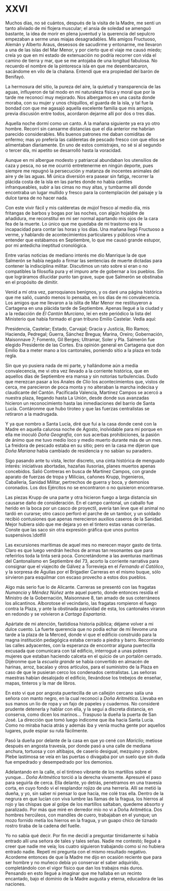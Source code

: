 # XXVI

Muchos días, no sé cuántos, después de la visita de la Madre, me sentí un tanto
aliviado de mi flojera muscular; el ansia de soledad se amenguó bastante, la
idea de morir en plena juventud y la querencia del sepulcro empezaban a serme
unas miajas desagradables. Mis amigos Fructuoso, Alemán y Alberto Araus,
deseosos de sacudirme y entonarme, me llevaron a una de las islas del Mar
Menor, y por cierto que el viaje me causó miedo; creía yo que en mi estado de
extenuación no podría recorrer con vida el camino de tierra y mar, que se me
antojaba de una longitud fabulosa. No recuerdo el nombre de la pintoresca isla
en que me desembarcaron, sacándome en vilo de la chalana. Entendí que era
propiedad del barón de Benifayó.

La hermosura del sitio, la pureza del aire, la quietud y transparencia de las
aguas, influyeron de tal modo en mi naturaleza física y moral que por la tarde
me reconocí muy mejorado. Nos albergamos en una casita donde moraba, con su
mujer y unos chiquillos, el guarda de la isla, y tal fue la bondad con que me
agasajó aquella excelente familia que mis amigos, previa discusión entre todos,
acordaron dejarme allí por dos o tres días.

Aquella noche dormí como un canto. A la mañana siguiente ya era yo otro hombre.
Recorrí sin cansarme distancias que el día anterior me habrían parecido
considerables. Mis buenos patrones me daban comiditas de enfermo; mas yo
prefería las calderetas de pescado fresco con que ellos se alimentaban
diariamente. En uno de estos comistrajes, no sé si al segundo o tercer día, mi
apetito se desarrolló hasta la voracidad.

Aunque en mi albergue modesto y patriarcal abundaban los utensilios de caza
y pesca, no se me ocurrió entretenerme en ningún deporte, pues siempre me
repugnó la persecución y matanza de inocentes animales del aire y de las aguas.
Mi única diversión era pasear sin fatiga, recorrer la plácida costa de la isla
en las partes donde no había cantiles infranqueables, subir a las cimas no muy
altas, y tumbarme allí donde encontraba un lugar mullido y fresco para la
contemplación del paisaje y la dulce tarea de no hacer nada.

Con este vivir fácil y mis calderetas de *mújol* fresco al medio día, mis
fritangas de barbos y bogas por las noches, con algún hojaldre de añadidura, me
reconstituí en mi ser normal apartando mis ojos de la cara fea de la muerte. Lo
único que me quedaba de mi trastorno era la incapacidad para contar las horas
y los días. Una mañana llegó Fructuoso a verme, y hablando de acontecimientos
particulares y públicos vine a entender que estábamos en Septiembre, lo que me
causó grande estupor, por mi antedicha ineptitud cronológica.

Entre varias noticias de mediano interés me dio Manrique la de que Salmerón se
había negado a firmar las sentencias de muerte dictadas para contener la
indisciplina militar. Discutimos un rato sobre si eran o no compatibles la
filosofía pura y el impuro arte de gobernar a los pueblos. Sin que lográramos
dilucidar punto tan grave, supe que Salmerón se obstinaba en el propósito de
dimitir.

Venid a mí otra vez, parroquianos benignos, y os daré una página histórica que
me salió, cuando menos lo pensaba, en los días de mi convalecencia. Los amigos
que me llevaron a la islita de Mar Menor me restituyeron a Cartagena en una
plácida tarde de Septiembre. Apenas llegué a la ciudad y a la redacción de *El
Cantón Murciano*, leí en este periódico la lista del Ministerio que había
formado el gran tribuno Emilio Castelar. Vedla aquí:

Presidencia, Castelar; Estado, Carvajal; Gracia y Justicia, Río Ramos;
Hacienda, Pedregal; Guerra, Sánchez Bregua; Marina, Oreiro; Gobernación,
Maisonnave 7; Fomento, Gil Berges; Ultramar, Soler y Pla. Salmerón fue elegido
Presidente de las Cortes. Era opinión general en Cartagena que don Emilio iba
a meter mano a los cantonales, poniendo sitio a la plaza en toda regla.

Sin que yo pusiera nada de mi parte, y hallándome aún a media convalecencia, me
vi otra vez llevado a la corriente histórica, que en aquellos días de
Septiembre era mansa y sin notorias turbulencias. Dudo que merezcan pasar a los
Anales de *Clío* los acontecimientos que, vistos de cerca, me parecieron de
poca monta y no alteraban la marcha indecisa y claudicante del Cantón.
Pacificada Valencia, Martínez Campos se acercó a nuestra plaza, llegando hasta
La Unión, desde donde sus avanzadas hicieron un reconocimiento hasta las
inmediaciones del barrio de Santa Lucía. Contáronme que hubo tiroteo y que las
fuerzas centralistas se retiraron a la madrugada.

Y ya que nombro a Santa Lucía, diré que fui a la casa donde cené con la Madre
en aquella calurosa noche de Agosto, inolvidable para mí porque en ella me
inoculó *Doña Geografía*, con sus acerbas prohibiciones, la pasión de ánimo que
me tuvo medio loco y medio muerto durante más de un mes. La freidora de pescado
estaba en su sitio; pero en la casa me dijeron que *Doña Mariana* había
cambiado de residencia y no sabían su paradero.

Sigo pasando ante tu vista, lector discreto, una cinta histórica de menguado
interés: iniciativas abortadas, hazañas ilusorias, planes muertos apenas
concebidos.  Salió Contreras en busca de Martínez Campos, con grande aparato de
fuerzas de tropa y Milicias, cañones Krupp, Ingenieros, Caballería, Sanidad
Militar, pertrechos de guerra y boca, y demonios coronados. Los dos Ejércitos
no se encontraron o no quisieron encontrarse.

Las piezas Krupp de una parte y otra hicieron fuego a larga distancia sin
causarse daño de consideración. En el campo cantonal, un caballo fue herido en
la boca por un casco de proyectil, avería tan leve que el animal no tardó en
curarse; otro casco perforó el parche de un tambor, y un soldado recibió
contusiones que apenas merecieron auxilios caseros de la Sanidad. Mejor hubiera
sido que me dejara yo en el tintero estas vanas correrías. Conste que las saco
sin otra expresión gráfica que unos puntos
suspensivos.\dotfill

Las excursiones marítimas de aquel mes no merecen mayor gasto de tinta. Claro
es que luego vendrán hechos de armas tan resonantes que para referirlos toda la
tinta será poca. Concretándome a las aventuras marítimas del Cantonalismo en
Septiembre del 73, acorto la corriente narrativa para consignar que el
viajecito de Gálvez a Torrevieja en el *Fernando el Católico*, y la sorpresa de
Águilas por el Brigadier Carreras en el mismo buque, sólo sirvieron para
esquilmar con escaso provecho a estos dos pueblos.

Algo más serio fue lo de Alicante. Carreras se presentó con las fragatas
*Numancia* y *Méndez Núñez* ante aquel puerto, donde entonces residía el
Ministro de la Gobernación, Maisonnave 8, tan amado de sus coterráneos los
alicantinos. Alborotose el vecindario, las fragatas rompieron el fuego contra
la Plaza, y ante la obstinada pasividad de esta, los cantonales viraron en
redondo y se volvieron a *Cartago Espartaria*.

Apártate de mi atención, fastidiosa historia pública; déjame volver a mi dulce
cuento. La fuerte querencia que no podía echar de mí llevome una tarde a la
plaza de la Merced, donde vi que el edificio construido para la magna
institución pedagógica estaba cerrado a piedra y barro. Recorriendo las calles
adyacentes, con la esperanza de encontrar alguna puertecilla excusada que
comunicara con tal edificio, interrogué a unas pobres mujeres que estaban
haciendo calceta en el quicio de un portalón cerrado. Dijéronme que la *escuela
grande* se había convertido en almacén de harinas, arroz, bacalao y otros
artículos, para el suministro de la Plaza en caso de que le pusieran cerco los
condenados centralistas. Las señoras maestras habían desalojado el edificio,
llevándose los trebejos de enseñar, mapas, tinteros y la mar de libros.

En esto vi que por angosta puertecilla de un callejón cercano salía una señora
con manto negro, en la cual reconocí a *Doña Aritmética*. Llevaba en sus manos
un lío de ropa y un fajo de papeles y cuadernos. No consideré prudente
detenerla y hablar con ella, y la seguí a discreta distancia, en conserva, como
dicen los marinos... Traspuso la dueña la puerta de San José. La dirección que
tomó luego indicome que iba hacia Santa Lucía. Como no miraba hacia atrás
y además iba y venía mucha gente por aquellos lugares, pude espiar su ruta
fácilmente.

Pasó la dueña por delante de la casa en que yo cené con *Mariclío*; metiose
después en angosta travesía, por donde pasó a una calle de mediana anchura,
tortuosa y con altibajos, de caserío desigual, mezquino y pobre. Plebe
lastimosa se veía en las puertas o divagaba por un suelo que sin duda fue
empedrado y desempedrado por los demonios.

Adelantando en la calle, oí el tintineo vibrante de los martillos sobre el
yunque... *Doña Aritmética* torció a la derecha vivamente. Apresuré el paso
para seguirla de cerca. Ella delante, yo detrás, penetramos en una travesía
corta, en cuyo fondo vi el resplandor rojizo de una herrería. Allí se metió la
dueña, y yo, sin saber ni pensar lo que hacía, me colé tras ella. Dentro de la
negrura en que lucían con viva lumbre las llamas de la fragua, los hierros al
rojo y las chispas que al golpe de los martillos saltaban, quedeme absorto
y paralizado. Por más que miré en derredor mío no vi a Doña Aritmética. Dos
hombres hercúleos, con mandiles de cuero, trabajaban en el yunque; un mozo
fornido metía los hierros en la fragua, y un guapo chico de tiznado rostro
tiraba de la cadena del fuelle.

Yo no sabía qué decir. Por fin me decidí a preguntar tímidamente si había
entrado allí una señora de tales y tales señas. Nadie me contestó; llegué
a creer que nadie me veía; los cuatro siguieron trabajando como si no hubiera
entrado nadie. Repetí mi pregunta con el mismo resultado negativo. Acordeme
entonces de que la Madre me dijo en ocasión reciente que para ser hombre y no
muñeco debía yo conservar el saber adquirido, completándolo con el vigor físico
que dan los trabajos más duros. Pensando en esto llegué a imaginar que me
hallaba en un recinto encantado, bajo el dominio de la Madre augusta y eterna,
educadora de las naciones.
